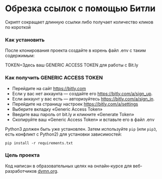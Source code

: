 # Обрезка ссылок с помощью Битли

Скрипт сокращает длинную ссылки либо получает количество кликов по короткой

### Как установить

После клонирования проекта создайте в корень файл .env с таким содержимым:

TOKEN=Здесь ваш GENERIC ACCESS TOKEN для работы с Bit.ly

### Как получить GENERIC ACCESS TOKEN

* Перейдите на сайт https://bitly.com
* Если у вас нет аккаунта — создайте его https://bitly.com/a/sign_up.
* Если аккаунт у вас есть — авторизуйтесь https://bitly.com/a/sign_in.
* Перейдите на страницу настроек https://bitly.com/a/settings
* Выберите вкладку «Generic Access Token»
* Введите ваш пароль от bit.ly и кликните «Generate Token»
* Скопируйте ваш «Generic Access Token» и вставьте его в файл .env

Python3 должен быть уже установлен.
Затем используйте `pip` (или `pip3`, есть конфликт с Python2) для установки зависимостей:
```
pip install -r requirements.txt
```

### Цель проекта

Код написан в образовательных целях на онлайн-курсе для веб-разработчиков [dvmn.org](https://dvmn.org/).
